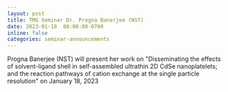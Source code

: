 ```yaml
---
layout: post
title: TMG Seminar Dr. Progna Banerjee (NST) 
date: 2023-01-18  08:00:00-0700
inline: false
categories: seminar-announcements
---
```


Progna Banerjee (NST)  will present her work on "Disseminating the effects of solvent-ligand shell in self-assembled ultrathin 2D CdSe nanoplatelets; and the reaction pathways of cation exchange at the single particle resolution" on January 18, 2023

